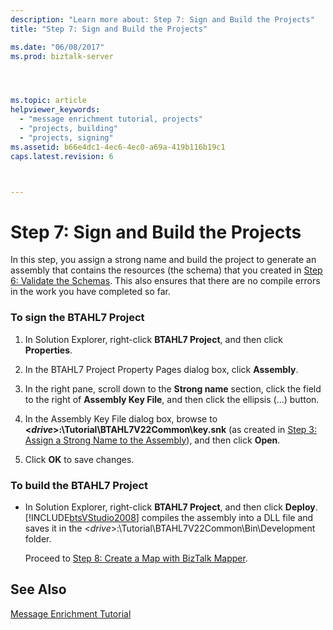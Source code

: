 ```yaml
---
description: "Learn more about: Step 7: Sign and Build the Projects"
title: "Step 7: Sign and Build the Projects"

ms.date: "06/08/2017"
ms.prod: biztalk-server




ms.topic: article
helpviewer_keywords: 
  - "message enrichment tutorial, projects"
  - "projects, building"
  - "projects, signing"
ms.assetid: b66e4dc1-4ec6-4ec0-a69a-419b116b19c1
caps.latest.revision: 6



---
```

# Step 7: Sign and Build the Projects
In this step, you assign a strong name and build the project to generate an assembly that contains the resources (the schema) that you created in [Step 6: Validate the Schemas](../../adapters-and-accelerators/accelerator-hl7/step-6-validate-the-schemas.md). This also ensures that there are no compile errors in the work you have completed so far.  
  
### To sign the BTAHL7 Project  
  
1.  In Solution Explorer, right-click **BTAHL7 Project**, and then click **Properties**.  
  
2.  In the BTAHL7 Project Property Pages dialog box, click **Assembly**.  
  
3.  In the right pane, scroll down to the **Strong name** section, click the field to the right of **Assembly Key File**, and then click the ellipsis (…) button.  
  
4.  In the Assembly Key File dialog box, browse to **\<*drive*\>:\Tutorial\BTAHL7V22Common\key.snk** (as created in [Step 3: Assign a Strong Name to the Assembly](../../adapters-and-accelerators/accelerator-hl7/step-3-assign-a-strong-name-to-the-assembly.md)), and then click **Open**.  
  
5.  Click **OK** to save changes.  
  
### To build the BTAHL7 Project  
  
- In Solution Explorer, right-click **BTAHL7 Project**, and then click **Deploy**. [!INCLUDE[btsVStudio2008](../../includes/btsvstudio2008-md.md)] compiles the assembly into a DLL file and saves it in the \<*drive*\>:\Tutorial\BTAHL7V22Common\Bin\Development folder.  
  
  Proceed to [Step 8: Create a Map with BizTalk Mapper](../../adapters-and-accelerators/accelerator-hl7/step-8-create-a-map-with-biztalk-mapper.md).  
  
## See Also  
 [Message Enrichment Tutorial](../../adapters-and-accelerators/accelerator-hl7/message-enrichment-tutorial.md)
